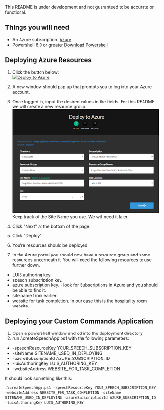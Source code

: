 This README is under development and not guaranteed to be accurate or functional.

## Things you will need
* An Azure subscription. [Azure](https://portal.azure.com)
* Powershell 6.0 or greater [Download Powershell](https://github.com/PowerShell/PowerShell/releases)

## Deploying Azure Resources
1. Click the button below:<br/>[![Deploy to Azure](http://azuredeploy.net/deploybutton.png)](https://azuredeploy.net/)<br> 

2. A new window should pop up that prompts you to log into your Azure account. 

3. Once logged in, input the desired values in the fields. For this README we will create a new resource group.![DeployPage](../docs/images/DeployPage.png)<br/>
Keep track of the Site Name you use. We will need it later.

4. Click "Next" at the bottom of the page.

5. Click "Deploy"

6. You're resources should be deployed

7. In the Azure portal you should now have a resource group and some resources underneath it. You will need the following resources to use further down.
* LUIS authoring key.
* speech subscription key.
* azure subscription key. - look for Subscriptions in Azure and you should be able to find it.
* site name from earlier.
* website for task completion. In our case this is the hospitality room website.

## Deploying your Custom Commands Application
1. Open a powershell window and cd into the deployment directory
2. run .\createSpeechApp.ps1 with the following parameters:
* -speechResourceKey YOUR_SPEECH_SUBSCRIPTION_KEY
* -siteName SITENAME_USED_IN_DEPLOYING
* -azureSubscriptionId AZURE_SUBSCRIPTION_ID 
* -luisAuthoringKey LUIS_AUTHORING_KEY
* -websiteAddress WEBSITE_FOR_TASK_COMPLETION

It should look something like this:

    .\createSpeechApp.ps1 -speechResourceKey YOUR_SPEECH_SUBSCRIPTION_KEY -websiteAddress WEBSITE_FOR_TASK_COMPLETION -siteName SITENAME_USED_IN_DEPLOYING -azureSubscriptionId AZURE_SUBSCRIPTION_ID  -luisAuthoringKey LUIS_AUTHORING_KEY